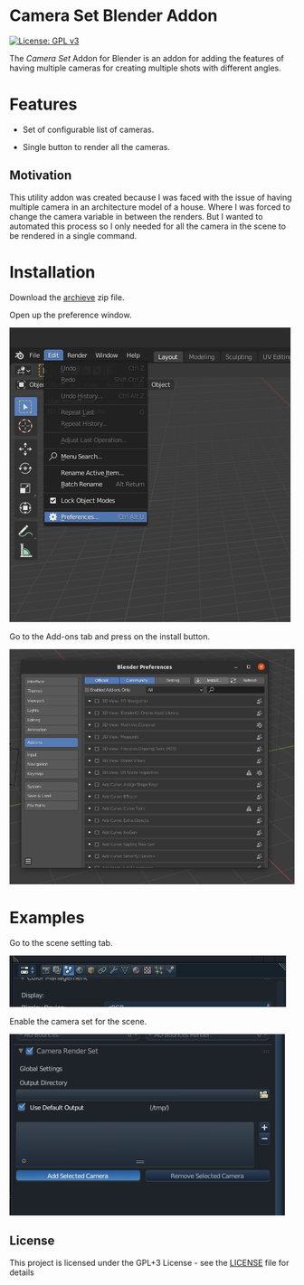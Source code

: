 # Camera Set Blender Addon
[![License: GPL v3](https://img.shields.io/badge/License-GPLv3-blue.svg)](https://www.gnu.org/licenses/gpl-3.0)

The *Camera Set* Addon for Blender is an addon for adding the features of having multiple cameras for creating multiple shots with different angles.

# Features

* Set of configurable list of cameras.

* Single button to render all the cameras.

## Motivation
This utility addon was created because I was faced with the issue of having multiple camera in an architecture model of a house. Where I was forced to change the camera variable in between the renders. But I wanted to automated this process so I only needed for all the camera in the scene to be rendered in a single command.


# Installation
Download the [archieve](Release) zip file.

Open up the preference window.

![Open Preference](images/_preference.jpg)

Go to the Add-ons tab and press on the install button.

![Open Addon Install](images/_preference_install.jpg)

# Examples

Go to the scene setting tab.

![Open ](images/_example_open_tab.jpg)


Enable the camera set for the scene.

![Enable](images/_example_enable.jpg)


## License
This project is licensed under the GPL+3 License - see the [LICENSE](LICENSE) file for details
